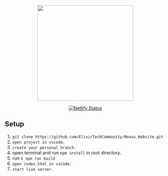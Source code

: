 <div align="center">

<img src="https://user-images.githubusercontent.com/76155456/184479063-bf2827fb-3c48-4f10-8692-e763e01dff1d.svg" width="300px"/>

[![Netlify Status](https://api.netlify.com/api/v1/badges/8269b73b-ad77-425e-b027-76299676e5c7/deploy-status)](https://app.netlify.com/sites/hacknexus/deploys)

</div>

## Setup

1. `git clone https://github.com/ElixirTechCommunity/Nexus_Website.git`
2. `open project in vscode.`
3. `create your personal branch.`
4. open terminal and run `npm install` in root directory.
5. run `$ npm run build`
6. `open index.html in vsCode.`
7. `start live server.`
